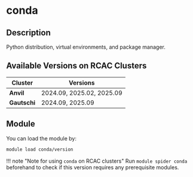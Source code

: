 # conda

## Description
Python distribution, virtual environments, and package manager.

## Available Versions on RCAC Clusters
|Cluster|Versions|
|---|---|
|**Anvil**|2024.09, 2025.02, 2025.09|
|**Gautschi**|2024.09, 2025.09|

## Module
You can load the module by:

```bash
module load conda/version
```

!!! note "Note for using `conda` on RCAC clusters"
    Run `module spider conda` beforehand to check if this version requires any prerequisite modules.
